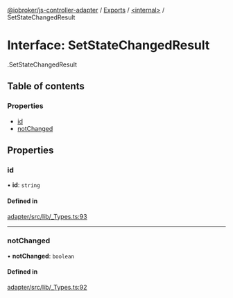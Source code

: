 [@iobroker/js-controller-adapter](../README.md) / [Exports](../modules.md) / [<internal\>](../modules/internal_.md) / SetStateChangedResult

# Interface: SetStateChangedResult

[<internal>](../modules/internal_.md).SetStateChangedResult

## Table of contents

### Properties

- [id](internal_.SetStateChangedResult.md#id)
- [notChanged](internal_.SetStateChangedResult.md#notchanged)

## Properties

### id

• **id**: `string`

#### Defined in

[adapter/src/lib/_Types.ts:93](https://github.com/ioBroker/ioBroker.js-controller/blob/da5874cc/packages/adapter/src/lib/_Types.ts#L93)

___

### notChanged

• **notChanged**: `boolean`

#### Defined in

[adapter/src/lib/_Types.ts:92](https://github.com/ioBroker/ioBroker.js-controller/blob/da5874cc/packages/adapter/src/lib/_Types.ts#L92)
